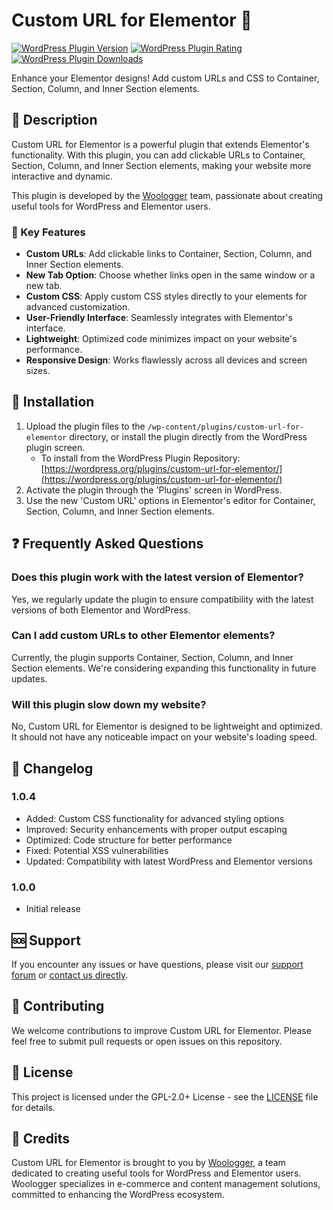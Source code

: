 # Custom URL for Elementor 🔗

[![WordPress Plugin Version](https://img.shields.io/wordpress/plugin/v/custom-url-for-elementor.svg)](https://wordpress.org/plugins/custom-url-for-elementor/)
[![WordPress Plugin Rating](https://img.shields.io/wordpress/plugin/r/custom-url-for-elementor.svg)](https://wordpress.org/plugins/custom-url-for-elementor/)
[![WordPress Plugin Downloads](https://img.shields.io/wordpress/plugin/dt/custom-url-for-elementor.svg)](https://wordpress.org/plugins/custom-url-for-elementor/)

Enhance your Elementor designs! Add custom URLs and CSS to Container, Section, Column, and Inner Section elements.

## 📝 Description

Custom URL for Elementor is a powerful plugin that extends Elementor's functionality. With this plugin, you can add clickable URLs to Container, Section, Column, and Inner Section elements, making your website more interactive and dynamic.

This plugin is developed by the [Woologger](https://woologger.com) team, passionate about creating useful tools for WordPress and Elementor users.

### 🌟 Key Features

- **Custom URLs**: Add clickable links to Container, Section, Column, and Inner Section elements.
- **New Tab Option**: Choose whether links open in the same window or a new tab.
- **Custom CSS**: Apply custom CSS styles directly to your elements for advanced customization.
- **User-Friendly Interface**: Seamlessly integrates with Elementor's interface.
- **Lightweight**: Optimized code minimizes impact on your website's performance.
- **Responsive Design**: Works flawlessly across all devices and screen sizes.

## 🚀 Installation

1. Upload the plugin files to the `/wp-content/plugins/custom-url-for-elementor` directory, or install the plugin directly from the WordPress plugin screen.
   - To install from the WordPress Plugin Repository: [https://wordpress.org/plugins/custom-url-for-elementor/](https://wordpress.org/plugins/custom-url-for-elementor/)
2. Activate the plugin through the 'Plugins' screen in WordPress.
3. Use the new 'Custom URL' options in Elementor's editor for Container, Section, Column, and Inner Section elements.

## ❓ Frequently Asked Questions

### Does this plugin work with the latest version of Elementor?

Yes, we regularly update the plugin to ensure compatibility with the latest versions of both Elementor and WordPress.

### Can I add custom URLs to other Elementor elements?

Currently, the plugin supports Container, Section, Column, and Inner Section elements. We're considering expanding this functionality in future updates.

### Will this plugin slow down my website?

No, Custom URL for Elementor is designed to be lightweight and optimized. It should not have any noticeable impact on your website's loading speed.

## 📜 Changelog

### 1.0.4
- Added: Custom CSS functionality for advanced styling options
- Improved: Security enhancements with proper output escaping
- Optimized: Code structure for better performance
- Fixed: Potential XSS vulnerabilities
- Updated: Compatibility with latest WordPress and Elementor versions

### 1.0.0
- Initial release

## 🆘 Support

If you encounter any issues or have questions, please visit our [support forum](https://wordpress.org/support/plugin/custom-url-for-elementor/) or [contact us directly](https://www.woologger.com/en/contact-us/).

## 🤝 Contributing

We welcome contributions to improve Custom URL for Elementor. Please feel free to submit pull requests or open issues on this repository.

## 📄 License

This project is licensed under the GPL-2.0+ License - see the [LICENSE](LICENSE) file for details.

## 👏 Credits

Custom URL for Elementor is brought to you by [Woologger](https://woologger.com), a team dedicated to creating useful tools for WordPress and Elementor users. Woologger specializes in e-commerce and content management solutions, committed to enhancing the WordPress ecosystem.
